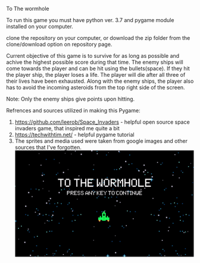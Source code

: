 To The wormhole

To run this game you must have python ver. 3.7 and pygame module installed on your computer. 

clone the repository on your computer, or download the zip folder from the clone/download option on repository page.

Current objective of this game is to survive for as long as possible and achive the highest possible score 
during that time. The enemy ships will come towards the player and can be hit using the bullets(space). If
they hit the player ship, the player loses a life. The player will die after all three of their lives have been exhausted.
Along with the enemy ships, the player also has to avoid the incoming asteroids from the top right side of the screen. 

Note: Only the enemy ships give points upon hitting. 

Refrences and sources utilized in making this Pygame:
1. https://github.com/leerob/Space_Invaders - helpful open source space invaders game, that inspired me quite a bit
2. https://techwithtim.net/ - helpful pygame tutorial
3. The sprites and media used were taken from google images and other sources that I've forgotten. 
![start screen](ToTheWormhole\images\ToTheWormhole\startscreen.gif)

